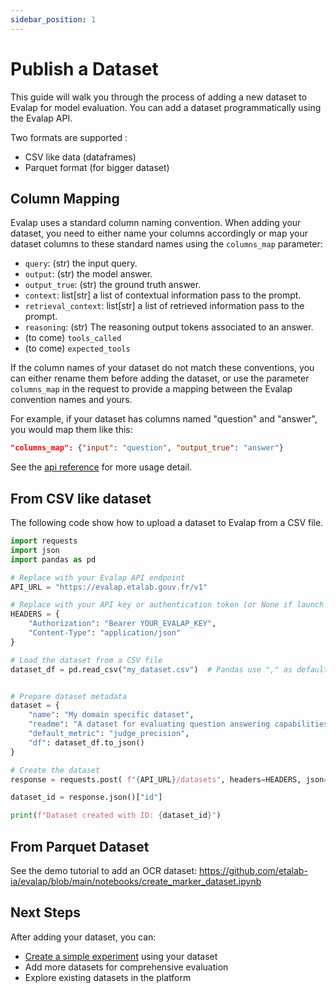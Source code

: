 ```yaml
---
sidebar_position: 1
---
```


# Publish a Dataset

This guide will walk you through the process of adding a new dataset to Evalap for model evaluation.
You can add a dataset programmatically using the Evalap API.

Two formats are supported : 

- CSV like data (dataframes)
- Parquet format (for bigger dataset)


## Column Mapping


Evalap uses a standard column naming convention. When adding your dataset, you need to either name your columns accordingly or map your dataset columns to these standard names using the `columns_map` parameter:

- `query`: (str) the input query.
- `output`: (str) the model answer.
- `output_true`: (str) the ground truth answer.
- `context`: list[str] a list of contextual information pass to the prompt.
- `retrieval_context`: list[str] a list of retrieved information pass to the prompt.
- `reasoning`: (str) The reasoning output tokens associated to an answer.
- (to come) `tools_called`
- (to come) `expected_tools`


If the column names of your dataset do not match these conventions, you can either rename them before adding the dataset, or use the parameter `columns_map` in the request to provide a mapping between the Evalap convention names and yours.



For example, if your dataset has columns named "question" and "answer", you would map them like this:

```json
"columns_map": {"input": "question", "output_true": "answer"}
```

See the [api reference](https://evalap.etalab.gouv.fr/redoc#tag/datasets/operation/create_dataset_v1_dataset_post) for more usage detail.


## From CSV like dataset

The following code show how to upload a dataset to Evalap from a CSV file.

```python
import requests
import json
import pandas as pd

# Replace with your Evalap API endpoint
API_URL = "https://evalap.etalab.gouv.fr/v1"

# Replace with your API key or authentication token (or None if launch locally)
HEADERS = {
    "Authorization": "Bearer YOUR_EVALAP_KEY",
    "Content-Type": "application/json"
}

# Load the dataset from a CSV file
dataset_df = pd.read_csv("my_dataset.csv")  # Pandas use "," as default limiter.


# Prepare dataset metadata
dataset = {
    "name": "My domain specific dataset",
    "readme": "A dataset for evaluating question answering capabilities",
    "default_metric": "judge_precision",
    "df": dataset_df.to_json()
}

# Create the dataset
response = requests.post( f"{API_URL}/datasets", headers=HEADERS, json=dataset)

dataset_id = response.json()["id"]

print(f"Dataset created with ID: {dataset_id}")
```


## From Parquet Dataset

See the demo tutorial to add an OCR dataset: https://github.com/etalab-ia/evalap/blob/main/notebooks/create_marker_dataset.ipynb


## Next Steps

After adding your dataset, you can:

- [Create a simple experiment](./create-a-simple-experiment.md) using your dataset
- Add more datasets for comprehensive evaluation
- Explore existing datasets in the platform

